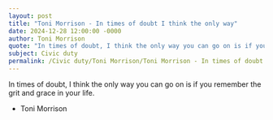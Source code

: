 ```yaml
---
layout: post
title: "Toni Morrison - In times of doubt I think the only way"
date: 2024-12-28 12:00:00 -0000
author: Toni Morrison
quote: "In times of doubt, I think the only way you can go on is if you remember the grit and grace in your life."
subject: Civic duty
permalink: /Civic duty/Toni Morrison/Toni Morrison - In times of doubt I think the only way
---
```


In times of doubt, I think the only way you can go on is if you remember the grit and grace in your life.

- Toni Morrison

